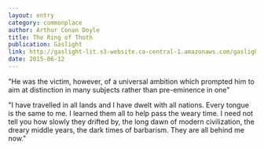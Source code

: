 ```yaml
---
layout: entry
category: commonplace
author: Arthur Conan Doyle
title: The Ring of Thoth
publication: Gaslight
link: http://gaslight-lit.s3-website.ca-central-1.amazonaws.com/gaslight/rngthoth.htm
date: 2015-06-12
---
```


"He was the victim, however, of a universal ambition which prompted him to aim at distinction in many subjects rather than pre-eminence in one"

"I have travelled in all lands and I have dwelt with all nations. Every tongue is the same to me. I learned them all to help pass the weary time. I need not tell you how slowly they drifted by, the long dawn of modern civilization, the dreary middle years, the dark times of barbarism. They are all behind me now."
